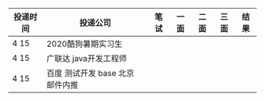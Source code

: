 |投递时间| 投递公司 | 笔试 | 一面 | 二面 | 三面 | 结果 |
| -------- | ---- | ---- | ---- | ---- | ---- | ---- |
| 4 15 | 2020酷狗暑期实习生 |      |      |      |      ||
| 4 15 | 广联达 java开发工程师 |      |      |      |      ||
| 4 15 | 百度 测试开发 base 北京 邮件内推 |      |      |      |      ||

